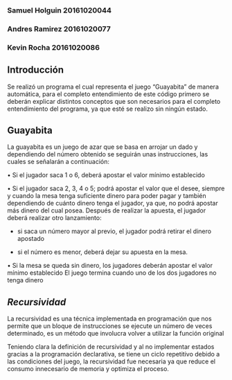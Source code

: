 ### Samuel Holguin 20161020044
### Andres Ramirez 20161020077
### Kevin Rocha 20161020086
## Introducción
Se realizó un programa el cual representa el juego “Guayabita” de manera automática, para el completo entendimiento de este código primero se deberán explicar distintos conceptos que son necesarios para el completo entendimiento del programa, ya que esté se realizo sin ningún estado.
## Guayabita
La guayabita es un juego de azar que se basa en arrojar un dado y dependiendo del número obtenido se seguirán unas instrucciones, las cuales se señalarán a continuación:

•	Si el jugador saca 1 o 6, deberá apostar el valor mínimo establecido

•	Si el jugador saca 2, 3, 4 o 5; podrá apostar el valor que el desee, siempre y cuando la mesa tenga suficiente dinero para poder pagar y también dependiendo de cuánto dinero tenga el jugador, ya que, no podrá apostar más dinero del cual posea.
Después de realizar la apuesta, el jugador deberá realizar otro lanzamiento:

* si saca un número mayor al previo, el jugador podrá retirar el dinero apostado

* si el número es menor, deberá dejar su apuesta en la mesa.

•	Si la mesa se queda sin dinero, los jugadores deberán apostar el valor mínimo establecido
El juego termina cuando uno de los dos jugadores no tenga dinero

## *_Recursividad_*
La recursividad es una técnica implementada en programación que nos permite que un bloque de instrucciones se ejecute un número de veces determinado, es un método que involucra volver a utilizar la función original

Teniendo clara la definición de recursividad y al no implementar estados gracias a la programación declarativa, se tiene un ciclo repetitivo debido a las condiciones del juego, la recursividad fue necesaria ya que reduce el consumo innecesario de memoria y optimiza el proceso.







